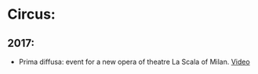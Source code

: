 # Circus:
## 2017:
- Prima diffusa: event for a new opera of theatre La Scala of Milan. [Video](https://vimeo.com/248867547)